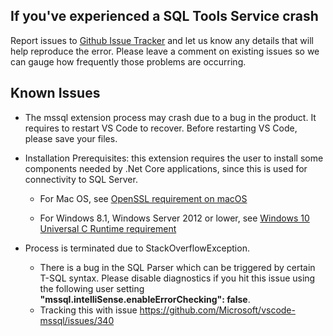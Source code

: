 ## If you've experienced a SQL Tools Service crash

Report issues to [Github Issue Tracker] and let us know any details that will help reproduce the error.  Please leave a comment on existing issues so we can gauge how frequently those problems are occurring.

## Known Issues

* The mssql extension process may crash due to a bug in the product. It requires to restart VS Code to recover. Before restarting VS Code, please save your files.

* Installation Prerequisites: this extension requires the user to install some components needed by .Net Core applications, since this is used for connectivity to SQL Server.

    * For Mac OS, see [OpenSSL requirement on macOS]

    * For Windows 8.1, Windows Server 2012 or lower, see [Windows 10 Universal C Runtime requirement]

* Process is terminated due to StackOverflowException.

    * There is a bug in the SQL Parser which can be triggered by certain T-SQL syntax.  Please disable diagnostics if you hit this issue using the following user setting **"mssql.intelliSense.enableErrorChecking": false**. 
    * Tracking this with issue https://github.com/Microsoft/vscode-mssql/issues/340

[GitHub Issue Tracker]:https://github.com/Microsoft/vscode-mssql/issues
[OpenSSL requirement on macOS]:https://github.com/Microsoft/vscode-mssql/wiki/OpenSSL-Configuration
[Windows 10 Universal C Runtime requirement]:https://github.com/Microsoft/vscode-mssql/wiki/windows10-universal-c-runtime-requirement